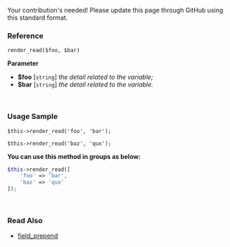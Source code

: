 Your contribution's needed!
Please update this page through GitHub using this standard format.

### Reference
`render_read($foo, $bar)`

**Parameter**
* **$foo** [`string`] *the detail related to the variable;*
* **$bar** [`string`] *the detail related to the variable.*

&nbsp;

### Usage Sample
`$this->render_read('foo', 'bar');`

`$this->render_read('baz', 'qux');`

**You can use this method in groups as below:**
```php
$this->render_read([
    'foo' => 'bar',
    'baz' => 'qux'
]);
```

&nbsp;

### Read Also
* [field_prepend](./field_prepend)
